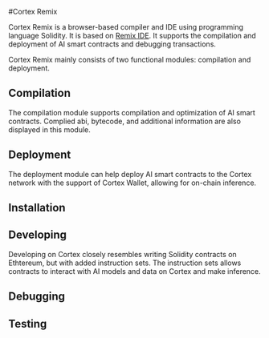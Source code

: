 #Cortex Remix

Cortex Remix is a browser-based compiler and IDE using programming language Solidity. It is based on [Remix IDE](https://github.com/ethereum/remix-ide). It supports the compilation and deployment of AI smart contracts and debugging transactions.

Cortex Remix mainly consists of two functional modules: compilation and deployment. 

## Compilation

The compilation module supports compilation and optimization of AI smart contracts. Complied abi, bytecode, and additional information are also displayed in this module.

## Deployment

The deployment module can help deploy AI smart contracts to the Cortex network with the support of Cortex Wallet, allowing for on-chain inference.

## Installation



## Developing

Developing on Cortex closely resembles writing Solidity contracts on Ethtereum, but with added instruction sets. The instruction sets allows contracts to interact with AI models and data on Cortex and make inference.



## Debugging



## Testing

